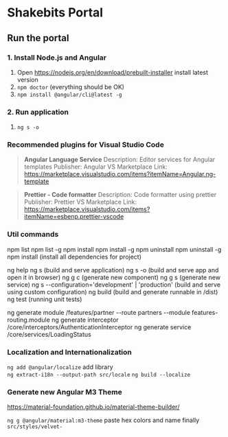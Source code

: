 # Shakebits Portal

## Run the portal

### 1. Install Node.js and Angular
1. Open https://nodejs.org/en/download/prebuilt-installer install latest version
2. ```npm doctor``` (everything should be OK)
3. `npm install @angular/cli@latest -g` 

### 2. Run application
1. `ng s -o`

### Recommended plugins for Visual Studio Code
>**Angular Language Service** Description: Editor services for Angular templates Publisher: Angular
VS Marketplace Link: https://marketplace.visualstudio.com/items?itemName=Angular.ng-template

>**Prettier - Code formatter** Description: Code formatter using prettier Publisher: Prettier
VS Marketplace Link: https://marketplace.visualstudio.com/items?itemName=esbenp.prettier-vscode

### Util commands
npm list
npm list -g
npm install <pkg-name>
npm install -g <pkg-name>
npm uninstall <pkg-name>
npm uninstall -g <pkg-name>
npm install (install all dependencies for project)

ng help
ng s (build and serve application)
ng s -o (build and serve app and open it in browser)
ng g c (generate new component)
ng g s (generate new service)
ng s --configuration='development' | 'production' (build and serve using custom configuration)
ng build (build and generate runnable in /dist)
ng test (running unit tests)

ng generate module /features/partner --route partners --module features-routing.module
ng generate interceptor /core/interceptors/AuthenticationInterceptor
ng generate service /core/services/LoadingStatus

### Localization and Internationalization

`ng add @angular/localize` add library <br>
`ng extract-i18n --output-path src/locale` 
`ng build --localize`


### Generate new Angular M3 Theme

https://material-foundation.github.io/material-theme-builder/

`ng g @angular/material:m3-theme` paste hex colors and name finally `src/styles/velvet-`